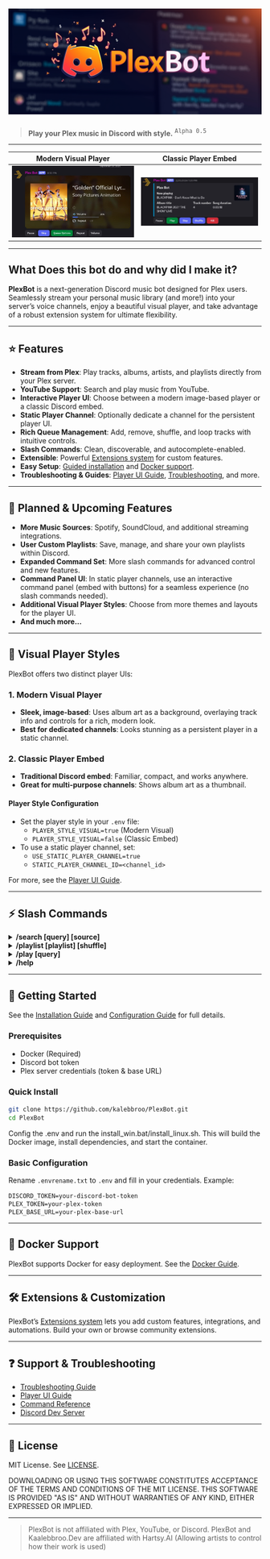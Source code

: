 # ![PlexBot Banner](./Images/PlexBotBanner.png)
> **Play your Plex music in Discord with style.** <sup><kbd>Alpha 0.5</kbd></sup>
---

<!-- PLACEHOLDER: Add screenshots of the Modern Visual Player and Classic Player Embed below -->

| Modern Visual Player | Classic Player Embed |
|:-------------------:|:-------------------:|
| ![Modern Player Screenshot](./Images/ModernPlayer.JPG) | ![Classic Player Screenshot](./Images/ClassicPlayer.JPG) |

---

## What Does this bot do and why did I make it?

**PlexBot** is a next-generation Discord music bot designed for Plex users. Seamlessly stream your personal music library (and more!) into your server’s voice channels, enjoy a beautiful visual player, and take advantage of a robust extension system for ultimate flexibility.

---

## ⭐ Features

- **Stream from Plex**: Play tracks, albums, artists, and playlists directly from your Plex server.
- **YouTube Support**: Search and play music from YouTube.
- **Interactive Player UI**: Choose between a modern image-based player or a classic Discord embed.
- **Static Player Channel**: Optionally dedicate a channel for the persistent player UI.
- **Rich Queue Management**: Add, remove, shuffle, and loop tracks with intuitive controls.
- **Slash Commands**: Clean, discoverable, and autocomplete-enabled.
- **Extensible**: Powerful [Extensions system](./Docs/Extensions/CreatingExtensions.md) for custom features.
- **Easy Setup**: [Guided installation](./Docs/Setup/Installation.md) and [Docker support](./Docs/Setup/Docker-Guide.md).
- **Troubleshooting & Guides**: [Player UI Guide](./Docs/Guides/Player-UI-Guide.md), [Troubleshooting](./Docs/Guides/Troubleshooting.md), and more.

---

## 🚧 Planned & Upcoming Features

- **More Music Sources**: Spotify, SoundCloud, and additional streaming integrations.
- **User Custom Playlists**: Save, manage, and share your own playlists within Discord.
- **Expanded Command Set**: More slash commands for advanced control and new features.
- **Command Panel UI**: In static player channels, use an interactive command panel (embed with buttons) for a seamless experience (no slash commands needed).
- **Additional Visual Player Styles**: Choose from more themes and layouts for the player UI.
- **And much more...**

---

## 🎨 Visual Player Styles

PlexBot offers two distinct player UIs:

### 1. Modern Visual Player
- **Sleek, image-based**: Uses album art as a background, overlaying track info and controls for a rich, modern look.
- **Best for dedicated channels**: Looks stunning as a persistent player in a static channel.

### 2. Classic Player Embed
- **Traditional Discord embed**: Familiar, compact, and works anywhere.
- **Great for multi-purpose channels**: Shows album art as a thumbnail.

#### Player Style Configuration
- Set the player style in your `.env` file:
  - `PLAYER_STYLE_VISUAL=true` (Modern Visual)
  - `PLAYER_STYLE_VISUAL=false` (Classic Embed)
- To use a static player channel, set:
  - `USE_STATIC_PLAYER_CHANNEL=true`
  - `STATIC_PLAYER_CHANNEL_ID=<channel_id>`

For more, see the [Player UI Guide](./Docs/Guides/Player-UI-Guide.md).

---

## ⚡ Slash Commands

<details>
<summary><b>/search [query] [source]</b></summary>
Search your Plex library or YouTube. Interactive menus for artists, albums, and tracks.
<br>Example: <code>/search query:"The Beatles" source:"plex"</code>
</details>

<details>
<summary><b>/playlist [playlist] [shuffle]</b></summary>
Play a full Plex playlist, optionally shuffled.
<br>Example: <code>/playlist playlist:"Summer Hits" shuffle:true</code>
</details>

<details>
<summary><b>/play [query]</b></summary>
Quickly play a track, album, or artist by search term.
<br>Example: <code>/play query:"Bohemian Rhapsody"</code>
</details>

<details>
<summary><b>/help</b></summary>
Show an interactive help menu with all commands and usage tips.
</details>

---

## 🚀 Getting Started

See the [Installation Guide](./Docs/Setup/Installation.md) and [Configuration Guide](./Docs/Setup/Configuration.md) for full details.

### Prerequisites
- Docker (Required)
- Discord bot token
- Plex server credentials (token & base URL)

### Quick Install
```bash
git clone https://github.com/kalebbroo/PlexBot.git
cd PlexBot
```
Config the .env and run the install_win.bat/install_linux.sh. This will build the Docker image, install dependencies, and start the container. 

### Basic Configuration
Rename `.envrename.txt` to `.env` and fill in your credentials. Example:
```env
DISCORD_TOKEN=your-discord-bot-token
PLEX_TOKEN=your-plex-token
PLEX_BASE_URL=your-plex-base-url
```

---

## 🐳 Docker Support

PlexBot supports Docker for easy deployment. See the [Docker Guide](./Docs/Setup/Docker-Guide.md).

---

## 🛠️ Extensions & Customization

PlexBot’s [Extensions system](./Docs/Extensions/CreatingExtensions.md) lets you add custom features, integrations, and automations. Build your own or browse community extensions.

---

## ❓ Support & Troubleshooting

- [Troubleshooting Guide](./Docs/Guides/Troubleshooting.md)
- [Player UI Guide](./Docs/Guides/Player-UI-Guide.md)
- [Command Reference](./Docs/Guides/Commands.md)
- [Discord Dev Server](https://discord.com/invite/5m4Wyu52Ek )

---

## 📜 License

MIT License. See [LICENSE](./LICENSE).

DOWNLOADING OR USING THIS SOFTWARE CONSTITUTES ACCEPTANCE OF THE TERMS AND CONDITIONS OF THE MIT LICENSE. THIS SOFTWARE IS PROVIDED "AS IS" AND WITHOUT WARRANTIES OF ANY KIND, EITHER EXPRESSED OR IMPLIED. 

---

> PlexBot is not affiliated with Plex, YouTube, or Discord.
> PlexBot and Kaalebbroo.Dev are affiliated with Hartsy.AI (Allowing artists to control how their work is used)
